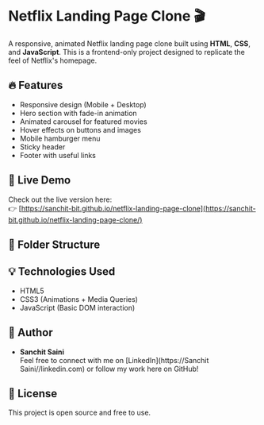 # Netflix Landing Page Clone 🎬

A responsive, animated Netflix landing page clone built using **HTML**, **CSS**, and **JavaScript**. This is a frontend-only project designed to replicate the feel of Netflix's homepage.

## 🔥 Features

- Responsive design (Mobile + Desktop)
- Hero section with fade-in animation
- Animated carousel for featured movies
- Hover effects on buttons and images
- Mobile hamburger menu
- Sticky header
- Footer with useful links

## 🚀 Live Demo

Check out the live version here:  
👉 [https://sanchit-bit.github.io/netflix-landing-page-clone](https://sanchit-bit.github.io/netflix-landing-page-clone/)

## 📁 Folder Structure

## 💡 Technologies Used

- HTML5
- CSS3 (Animations + Media Queries)
- JavaScript (Basic DOM interaction)

## 🙌 Author

- **Sanchit Saini**  
Feel free to connect with me on [LinkedIn](https://Sanchit Saini//linkedin.com) or follow my work here on GitHub!

## 📜 License

This project is open source and free to use.


